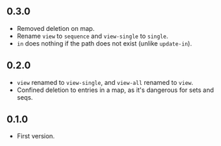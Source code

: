 0.3.0
-----

* Removed deletion on map.
* Rename `view` to `sequence` and `view-single` to `single`.
* `in` does nothing if the path does not exist (unlike `update-in`).

0.2.0
-----

* `view` renamed to `view-single`, and `view-all` renamed to `view`.
* Confined deletion to entries in a map, as it's dangerous for sets and seqs.

0.1.0
-----

* First version.
